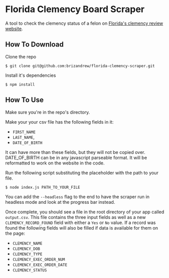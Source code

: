 # Florida Clemency Board Scraper
A tool to check the clemency status of a felon on [Florida's clemency review website](https://fpcweb.fcor.state.fl.us/default.aspx).

## How To Download

Clone the repo
```
$ git clone git@github.com:brizandrew/florida-clemency-scraper.git
```

Install it's dependencies
```
$ npm install
```

## How To Use

Make sure you're in the repo's directory.

Make your your csv file has the following fields in it:
- `FIRST_NAME`
- `LAST_NAME`,
- `DATE_OF_BIRTH`

It can have more than these fields, but they will not be copied over. DATE_OF_BIRTH can be in any javascript parseable format. It will be reformatted to work on the website in the code.


Run the following script substituting the placeholder with the path to your file.

```
$ node index.js PATH_TO_YOUR_FILE
```

You can add the `--headless` flag to the end to have the scraper run in headless mode and look at the progress bar instead.

Once complete, you should see a file in the root directory of your app called `output.csv`. This file contains the three input fields as well as a new `CLEMENCY_RECORD_FOUND` field with either a `Yes` or `No` value. If a record was found the following fields will also be filled if data is available for them on the page:
- `CLEMENCY_NAME`
- `CLEMENCY_DOB`
- `CLEMENCY_TYPE`
- `CLEMENCY_EXEC_ORDER_NUM`
- `CLEMENCY_EXEC_ORDER_DATE`
- `CLEMENCY_STATUS`
